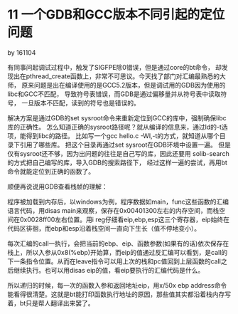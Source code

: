 # 11 一个GDB和GCC版本不同引起的定位问题

by 161104

有同事问起调试过程中，触发了SIGFPE除0错误，但是通过core的bt命令，
却发现出在pthread_create函数上，非常不可思议。今天找了部门对汇编最熟悉的大师，
原来问题是出在编译使用的是GCC5.2版本，但是调试用的GDB因为使用的libc和GCC不匹配，
导致符号表错误，而GDB是通过偏移量并从符号表中读取符号，
一旦版本不匹配，读到的符号也是错误的。

解决方案是通过GDB的set sysroot命令来重新定位到GCC的库中，强制确保libc库的正确性。
怎么知道正确的sysroot路径呢？就从编译的信息来，通过ld的-t选项，能得到libc的路径。
比如写一个gcc hello.c -Wl,-t的方式，就知道从哪个目录下引用了哪些库。
把这个目录再通过set sysroot在GDB环境中设置一遍。
但是仅有sysroot还不够，因为出问题的往往是自己写的库，因此还要用
solib-search的方式把自己编写的库，导入GDB的搜索路径下，
经过这样一遍的尝试，再用bt命令就能定位到正确的函数了。

顺便再说说用GDB查看栈帧的理解：

程序被加载到内存后，以windows为例，程序数据如main，func这些函数的汇编语言代码，用disas main来观察，保存在0x00401300左右的内存空间，而栈空间在0x0028ff00左右位置。用i reg仔细看eip,ebp,esp这三个寄存器，eip始终在代码区徘徊，而ebp和esp沿着栈空间一直向下生长（值不停地变小）。

每次汇编的call一执行，会把当前的ebp、eip、函数参数(如果有的话)依次保存在栈上，所以入参从0x8(%ebp)开始算，而eip的值通过反汇编可以看到，是call的下一条指令位置。从而在leave指令可以用上次的栈和pc值回到上层函数的call之后继续执行。也可以用disas eip的值，看eip要执行的汇编代码是什么。

所以递归的时候，每一次的函数入参和返回地址eip，用x/50x ebp address命令能看得很清楚。这就是bt能打印函数执行地址的原因，那些值其实都沿着栈内存写着，bt只是帮人翻译出来罢了。